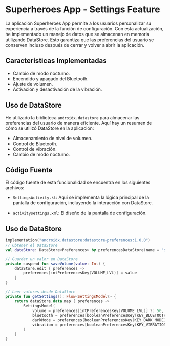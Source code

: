 # Superheroes App - Settings Feature

La aplicación Superheroes App permite a los usuarios personalizar su experiencia a través de la función de configuración. Con esta actualización, he implementado un manejo de datos que se almacenan en memoria utilizando DataStore. Esto garantiza que las preferencias del usuario se conserven incluso después de cerrar y volver a abrir la aplicación.

## Características Implementadas

- Cambio de modo nocturno.
- Encendido y apagado del Bluetooth.
- Ajuste de volumen.
- Activación y desactivación de la vibración.

## Uso de DataStore

He utilizado la biblioteca `androidx.datastore` para almacenar las preferencias del usuario de manera eficiente. Aquí hay un resumen de cómo se utilizó DataStore en la aplicación:

- Almacenamiento de nivel de volumen.
- Control de Bluetooth.
- Control de vibración.
- Cambio de modo nocturno.

## Código Fuente

El código fuente de esta funcionalidad se encuentra en los siguientes archivos:

- `SettingsActivity.kt`: Aquí se implementa la lógica principal de la pantalla de configuración, incluyendo la interacción con DataStore.

- `activitysettings.xml`: El diseño de la pantalla de configuración.

## Uso de DataStore

```kotlin
implementation("androidx.datastore:datastore-preferences:1.0.0")
// Obtener el DataStore
val dataStore: DataStore<Preferences> by preferencesDataStore(name = "settings")

// Guardar un valor en DataStore
private suspend fun saveVolume(value: Int) {
    dataStore.edit { preferences ->
        preferences[intPreferencesKey(VOLUME_LVL)] = value
    }
}

// Leer valores desde DataStore
private fun getSettings(): Flow<SettingsModel?> {
    return dataStore.data.map { preferences ->
        SettingsModel(
            volume = preferences[intPreferencesKey(VOLUME_LVL)] ?: 50,
            bluetooth = preferences[booleanPreferencesKey(KEY_BLUETOOTH)] ?: true,
            darkMode = preferences[booleanPreferencesKey(KEY_DARK_MODE)] ?: false,
            vibration = preferences[booleanPreferencesKey(KEY_VIBRATION)] ?: true
        )
    }
}

